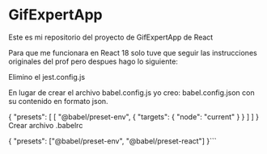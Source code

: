 # GifExpertApp

Este es mi repositorio del proyecto de GifExpertApp de React

Para que me funcionara en React 18 solo tuve que seguir las instrucciones originales del prof pero despues hago lo siguiente:

Elimino el jest.config.js

En lugar de crear el archivo babel.config.js yo creo: babel.config.json con su contenido en formato json.

{
  "presets": [
    [
      "@babel/preset-env",
      {
        "targets": {
          "node": "current"
        }
      }
    ]
  ]
}
Crear archivo .babelrc

{
  "presets": ["@babel/preset-env", "@babel/preset-react"]
}```
